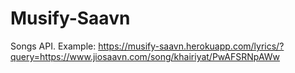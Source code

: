 # Musify-Saavn
Songs API.
Example:
https://musify-saavn.herokuapp.com/lyrics/?query=https://www.jiosaavn.com/song/khairiyat/PwAFSRNpAWw
